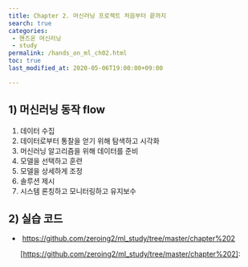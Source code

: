 ```yaml
---
title: Chapter 2. 머신러닝 프로젝트 처음부터 끝까지
search: true
categories:
 - 핸즈온 머신러닝
 - study
permalink: /hands_on_ml_ch02.html
toc: true
last_modified_at: 2020-05-06T19:00:00+09:00

---
```


## 1) 머신러닝 동작 flow

1. 데이터 수집
2. 데이터로부터 통찰을 얻기 위해 탐색하고 시각화
3. 머신러닝 알고리즘을 위해 데이터를 준비
4. 모델을 선택하고 훈련
5. 모델을 상세하게 조정
6. 솔루션 제시
7. 시스템 론칭하고 모니터링하고 유지보수

## 2) 실습 코드

- ​	https://github.com/zeroing2/ml_study/tree/master/chapter%202

  [https://github.com/zeroing2/ml_study/tree/master/chapter%202]: 

  